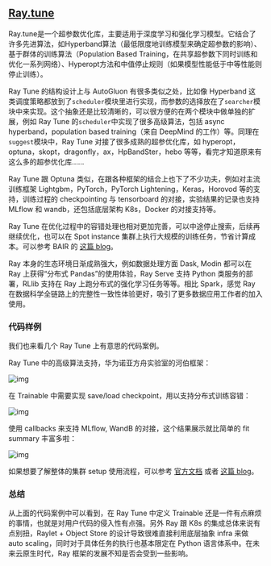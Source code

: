 ## [Ray.tune](https://github.com/ray-project/ray/tree/master/python/ray/tune)

Ray.tune是一个超参数优化库，主要适用于深度学习和强化学习模型。它结合了许多先进算法，如Hyperband算法（最低限度地训练模型来确定超参数的影响）、基于群体的训练算法（Population Based Training，在共享超参数下同时训练和优化一系列网络）、Hyperopt方法和中值停止规则（如果模型性能低于中等性能则停止训练）。



Ray Tune 的结构设计上与 AutoGluon 有很多类似之处，比如像 Hyperband 这类调度策略都放到了`scheduler`模块里进行实现，而参数的选择放在了`searcher`模块中来实现。这个抽象还是比较清晰的，可以很方便的在两个模块中做单独的扩展，例如 Ray Tune 的`scheduler`中实现了很多高级算法，包括 async hyperband，population based training（来自 DeepMind 的工作）等。同理在`suggest`模块中，Ray Tune 对接了很多成熟的超参优化库，如 hyperopt，optuna，skopt，dragonfly，ax，HpBandSter，hebo 等等，看完才知道原来有这么多的超参优化库……

Ray Tune 跟 Optuna 类似，在跟各种框架的结合上也下了不少功夫，例如对主流训练框架 Lightgbm，PyTorch，PyTorch Lightening，Keras，Horovod 等的支持，训练过程的 checkpointing 与 tensorboard 的对接，实验结果的记录也支持 MLflow 和 wandb，还包括底层架构 K8s，Docker 的对接支持等。

Ray Tune 在优化过程中的容错处理也相对更加完善，可以中途停止搜索，后续再继续优化，也可以在 Spot instance 集群上执行大规模的训练任务，节省计算成本。可以参考 BAIR 的 [这篇 blog](https://link.zhihu.com/?target=https%3A//bair.berkeley.edu/blog/2020/01/16/tune/)。

Ray 本身的生态环境日渐成熟强大，例如数据处理方面 Dask, Modin 都可以在 Ray 上获得“分布式 Pandas”的使用体验，Ray Serve 支持 Python 类服务的部署，RLlib 支持在 Ray 上跑分布式的强化学习任务等等。相比 Spark，感觉 Ray 在数据科学全链路上的完整性一致性体验更好，吸引了更多数据应用工作者的加入使用。

### 代码样例

我们也来看几个 Ray Tune 上有意思的代码案例。

Ray Tune 中的高级算法支持，华为诺亚方舟实验室的河伯框架：



![img](https://pic2.zhimg.com/80/v2-bc42b89a0686dfa096539fd03b17c50d_1440w.jpg)

在 Trainable 中需要实现 save/load checkpoint，用以支持分布式训练容错：



![img](https://pic4.zhimg.com/80/v2-b7e25b6a6b288ebe617fa94f72c5e9a7_1440w.jpg)

使用 callbacks 来支持 MLflow, WandB 的对接，这个结果展示就比简单的 fit summary 丰富多啦：



![img](https://pic2.zhimg.com/80/v2-a44cd97adc8b07690c3938c00ffe786d_1440w.jpg)

如果想要了解整体的集群 setup 使用流程，可以参考 [官方文档](https://link.zhihu.com/?target=https%3A//docs.ray.io/en/master/tune/user-guide.html) 或者 [这篇 blog](https://link.zhihu.com/?target=https%3A//howardlau.me/programming/distributed-hyperparameter-tuning-with-ray-tune.html)。

### 总结

从上面的代码案例中可以看到，在 Ray Tune 中定义 Trainable 还是一件有点麻烦的事情，也就是对用户代码的侵入性有点强。另外 Ray 跟 K8s 的集成总体来说有点别扭，Raylet + Object Store 的设计导致很难直接利用底层抽象 infra 来做 auto scaling，同时对于具体任务的执行也基本限定在 Python 语言体系中。在未来云原生时代，Ray 框架的发展不知是否会受到一些影响。